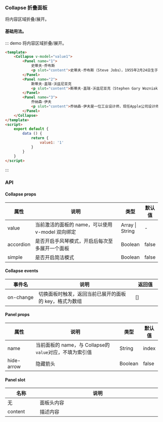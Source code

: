 ### Collapse 折叠面板
将内容区域折叠/展开。
#### 基础用法。
::: demo  将内容区域折叠/展开。
```html
<template>
    <Collapse v-model="value1">
        <Panel name="1">
            史蒂夫·乔布斯
            <p slot="content">史蒂夫·乔布斯（Steve Jobs），1955年2月24日生于美国加利福尼亚州旧金山，美国发明家、企业家、美国苹果公司联合创办人。</p>
        </Panel>
        <Panel name="2">
            斯蒂夫·盖瑞·沃兹尼亚克
            <p slot="content">斯蒂夫·盖瑞·沃兹尼亚克（Stephen Gary Wozniak），美国电脑工程师，曾与史蒂夫·乔布斯合伙创立苹果电脑（今之苹果公司）。斯蒂夫·盖瑞·沃兹尼亚克曾就读于美国科罗拉多大学，后转学入美国著名高等学府加州大学伯克利分校（UC Berkeley）并获得电机工程及计算机（EECS）本科学位（1987年）。</p>
        </Panel>
        <Panel name="3">
            乔纳森·伊夫
            <p slot="content">乔纳森·伊夫是一位工业设计师，现任Apple公司设计师兼资深副总裁，英国爵士。他曾参与设计了iPod，iMac，iPhone，iPad等众多苹果产品。除了乔布斯，他是对苹果那些著名的产品最有影响力的人。</p>
        </Panel>
    </Collapse>
</template>
<script>
    export default {
        data () {
            return {
                value1: '1'
            }
        }
    }
</script>
```
:::

### API
#### Collapse props
<table>
  <thead>
    <tr>
      <th>属性</th>
      <th style="width: 500px">说明</th>
      <th>类型</th>
      <th>默认值</th>
    </tr>
  </thead>
  <tbody>
    <tr>
      <td>value</td>
      <td>当前激活的面板的 name，可以使用 v-model 双向绑定</td>
      <td>Array | String</td>
      <td>-</td>
    </tr>
    <tr>
      <td>accordion</td>
      <td>是否开启手风琴模式，开启后每次至多展开一个面板</td>
      <td>Boolean</td>
      <td>false</td>
    </tr>
    <tr>
      <td>simple</td>
      <td>是否开启简洁模式</td>
      <td>Boolean</td>
      <td>false</td>
    </tr>
  </tbody>
</table>

#### Collapse events
<table>
  <thead>
    <tr>
      <th style="width: 115px">事件名</th>
      <th style="width: 550px">说明</th>
      <th style="width: 115px">返回值</th>
    </tr>
  </thead>
  <tbody>
    <tr>
      <td>on-change</td>
      <td>切换面板时触发，返回当前已展开的面板的 key，格式为数组</td>
      <td>[]</td>
    </tr>
  </tbody>
</table>

#### Panel props
<table>
  <thead>
    <tr>
      <th style="width: 115px">属性</th>
      <th style="width: 480px">说明</th>
      <th>类型</th>
      <th>默认值</th>
    </tr>
  </thead>
  <tbody>
    <tr>
      <td>name</td>
      <td>当前面板的 name，与 Collapse的<code>value</code>对应，不填为索引值</td>
      <td>String</td>
      <td>index</td>
    </tr>
    <tr>
      <td>hide-arrow</td>
      <td>隐藏箭头</td>
      <td>Boolean</td>
      <td>false</td>
    </tr>
  </tbody>
</table>

#### Panel slot 
<table>
  <thead>
    <tr>
      <th style="width: 115px">名称</th>
      <th style="width: 650px">说明</th>
    </tr>
  </thead>
  <tbody>
    <tr>
      <td>无</td>
      <td>面板头内容</td>
    </tr>
    <tr>
      <td>content</td>
      <td>描述内容</td>
    </tr>
  </tbody>
</table>